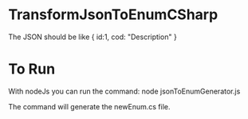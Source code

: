 # TransformJsonToEnumCSharp

The JSON should be like 
{
    id:1,
    cod: "Description"
}

# To Run

With nodeJs you can run the command: node jsonToEnumGenerator.js

The command will generate the newEnum.cs file.